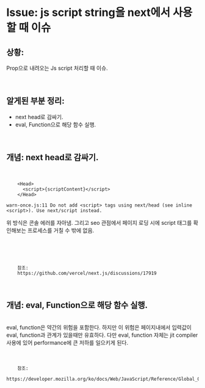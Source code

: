 <!--
author: Dailyscat
purpose: issue arrange
rules:
 (1) 헤더와 문단사이
    <br/>
    <br/>
 (2) 코드가 작성되는 부분은 >로 정리
 (3) 참조는 해당 내용 바로 아래
    <br/>
    <br/>
 (4) 명령어는 bold
 (5) 방안은 ## 안의 과정은 ###
-->

# Issue: js script string을 next에서 사용할 때 이슈

## 상황:
Prop으로 내려오는 Js script 처리할 때 이슈.

<br/>

## 알게된 부분 정리:

- next head로 감싸기.
- eval, Function으로 해당 함수 실행.

<br/>

## 개념: next head로 감싸기.

<br/>

  ```
      <Head>
        <script>{scriptContent}</script>
      </Head>

  warn-once.js:11 Do not add <script> tags using next/head (see inline <script>). Use next/script instead.
  ```

위 방식은 콘솔 에러를 자아냄. 그리고 seo 관점에서 페이지 로딩 시에 script 태그를 확인해보는 프로세스를 거칠 수 밖에 없음.

<br/>
<br/>
<br/>

        참조:
        https://github.com/vercel/next.js/discussions/17919

<br/>

## 개념: eval, Function으로 해당 함수 실행.

<br/>
  eval, function은 약간의 위험을 포함한다.
  하지만 이 위험은 페이지내에서 입력값이 eval, function과 관계가 있을때만 유효하다.
  다만 eval, function 자체는 jit compiler 사용에 있어 performance에 큰 저하를 일으키게 된다.
<br/>
<br/>
<br/>

        참조:
        https://developer.mozilla.org/ko/docs/Web/JavaScript/Reference/Global_Objects/eval

<br/>
